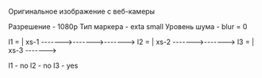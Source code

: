 Оригинальное изображение с веб-камеры

Разрешение - 1080р
Тип маркера - exta small
Уровень шума - blur = 0

l1 = | xs-1
------->------->------->
l2 = | xs-2
------->------->
l3 = | xs-3
------->

l1 - no
l2 - no
l3 - yes